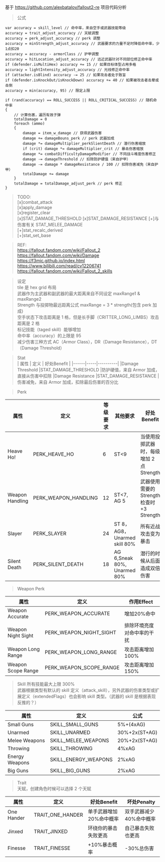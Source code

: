 基于 https://github.com/alexbatalov/fallout2-re 项目代码分析  

> 公式  
```
var accuracy = skill_level // 命中率，来自空手或武器技能等级
accuracy = trait_adjust_accuracy // 天赋调整
accuracy = perk_adjust_accuracy // perk 调整
accuracy = minStrength_adjust_accuracy // 武器要求的力量不足时降低命中率，少1点扣20
accuracy = accuracy - armorClass // 护甲调整
accuracy = hitLocation_adjust_accuracy // 远近武器针对不同部位修正命中率
if (defender.isMultiHex) accuracy += 15 // 如果目标体型占用多格
accuracy = lightIntensity_adjust_accuracy // 光线修正命中率
if (attacker.isBlind) accuracy -= 25 // 如果攻击者处于致盲
if (defender.isKnockOut/isKnockDown) accuracy += 40 // 如果被攻击者击晕或击倒
accuracy = min(accuracy, 95) // 限定上限

if (rand(accuracy) == ROLL_SUCCESS || ROLL_CRITICAL_SUCCESS) // 随机命中率
{
    // 计算伤害，遍历有效子弹
    totalDamage = 0
    foreach (ammo)
    {
        damage = item_w_damage // 获得武器伤害
        damage += damageBouns_perk // perk 武器加成
        damage *= damageMultiplier_perkSlientDeath // 潜行伤害缩放
        if (crit) damage *= damageMultiplier_crit // 暴击伤害缩放
        damage *= combatDifficultyDamageModifier // 不同战斗难度伤害修正
        damage -= damageThreshold // 扣除防护硬值（来自护甲）
        damage -= damage * damageResistance / 100 // 扣除伤害减免（来自护甲）
        totalDamage += damage
    }
    totalDamage = totalDamage_adjust_perk // perk 修正
}
```

>TODO:  
[x]combat_attack   
[x]apply_damage  
[x]register_clear  
[x]STAT_DAMAGE_THRESHOLD
[x]STAT_DAMAGE_RESISTANCE
[+]与伤害有关 STAT_MELEE_DAMAGE  
[+]stat_recalc_derived  
[+]stat_set_base  

>REF:  
https://fallout.fandom.com/wiki/Fallout_2  
https://fallout.fandom.com/wiki/Damage  
https://f3mic.github.io/index.html  
https://www.bilibili.com/read/cv12206741  
https://fallout.fandom.com/wiki/Fallout_2_skills  

> 设定  
tile 是 hex grid 布局  
武器作为主武器和副武器的最大距离来自不同设定 maxRange1 & maxRange2  
Strength 与投掷物最远距离公式 maxRange = 3 * strength(包含 perk 加成)  
空手状态下攻击距离是 1 格，但是长手脚（CRITTER_LONG_LIMBS）攻击距离是 2 格  
标记技能（taged skill）能够增加  
命中率（accuracy）的上限是 95  
减少伤害三种方式 AC（Armor Class），DR（Damage Resistance），DT（Damage Threshold）  


> Stat  
| 属性 | 定义 | 好处Benefit |
|------|-----|----------|
|Damage Threshold |STAT_DAMAGE_THRESHOLD |防护硬值，来自 Armor 加成，直接从伤害中扣除
|Damage Resistance |STAT_DAMAGE_RESISTANCE |伤害减免，来自 Armor 加成，扣除最后伤害的百分比

> Perk

| 属性 | 定义 | 等级要求 | 其他要求 |好处Benefit |
|------|-----|----------|---------|----|
|Heave Ho! | PERK_HEAVE_HO |6|ST<9 | 当使用投掷武器时，每级增加 2 点 Strength
|Weapon Handling|PERK_WEAPON_HANDLING|12|ST<7, AG 5 | 武器使用需要的 Strength 检查时 +3 Strength
|Slayer |PERK_SLAYER|24|ST 8，AG8，Unarmed skill 80% |所有近战攻击变为暴击
|Silent Death |PERK_SILENT_DEATH|18|AG 6,Sneak 80%, Unarmed 80% | 潜行的时候从后面造成双倍伤害

> Weapon Perk

| 属性 | 定义 | 作用Effect |
|------|-----|----------|
|Weapon Accurate|PERK_WEAPON_ACCURATE | 增加20%命中
|Weapon Night Sight|PERK_WEAPON_NIGHT_SIGHT | 排除环境亮度对命中率的干扰
|Weapon Long Range |PERK_WEAPON_LONG_RANGE | 攻击距离增加100%
|Weapon Scope Range |PERK_WEAPON_SCOPE_RANGE | 攻击距离增加150%

> Skill
所有技能最大上限 300%  
武器根据类型有默认的 skill 定义（attack_skill），另外武器的伤害类型或扩展定义（extendedFlags）也会影响 skill 类型。（武器的 skill 是根据表现反推的？）

| 属性 | 定义 | 公式
|----|----|----|
|Small Guns|SKILL_SMALL_GUNS| 5%+(4xAG) 
|Unarmed|SKILL_UNARMED| 30%+2x(ST+AG)
|Melee Weapons|SKILL_MELEE_WEAPONS| 20%+2x(ST+AG)
|Throwing|SKILL_THROWING| 4%xAG
|Energy Weapons|SKILL_ENERGY_WEAPONS|2%xAG
|Big Guns|SKILL_BIG_GUNS|2%xAG

> Trait  
天赋，创建角色时候可以选择 2 个天赋

| 属性 | 定义 | 好处Benefit | 坏处Penalty
|----|----|----|----|
|One Hander|TRAIT_ONE_HANDER| 单手武器增加20%命中概率 | 双手武器减少40%命中概率
|Jinxed |TRAIT_JINXED | 环绕你的暴击失败更高 |自己暴击失败也更高
|Finesse |TRAIT_FINESSE |+10%暴击概率 |-30%总伤害


